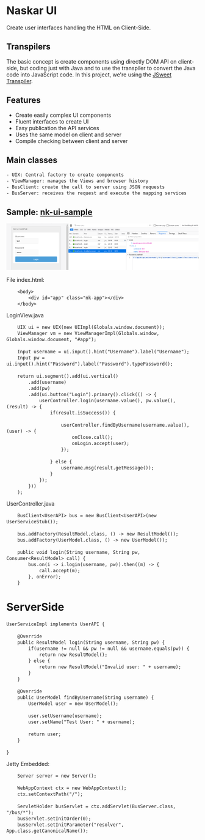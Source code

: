 # Naskar UI

Create user interfaces handling the HTML on Client-Side. 

## Transpilers

The basic concept is create components using directly DOM API on client-side, but coding just with Java and to use the transpiler to convert the Java code into JavaScript code. In this project, we're using the [JSweet Transpiler](https://github.com/cincheo/jsweet).

## Features

- Create easily complex UI components
- Fluent interfaces to create UI
- Easy publication the API services
- Uses the same model on client and server
- Compile checking between client and server

## Main classes

	- UIX: Central factory to create components
	- ViewManager: manages the Views and browser history 
	- BusClient: create the call to server using JSON requests
	- BusServer: receives the request and execute the mapping services

## Sample: [nk-ui-sample](https://github.com/naskarlab/nk-ui-sample)

![UI](/docs/nk-ui-sample_login.png)

File index.html:

```
	<body>
		<div id="app" class="nk-app"></div>
	</body>
```

LoginView.java

```
	UIX ui = new UIX(new UIImpl(Globals.window.document));
	ViewManager vm = new ViewManagerImpl(Globals.window, Globals.window.document, "#app");

	Input username = ui.input().hint("Username").label("Username");
	Input pw = ui.input().hint("Password").label("Password").typePassword();

	return ui.segment().add(ui.vertical()
		.add(username)
		.add(pw)
		.add(ui.button("Login").primary().click(() -> {
			userController.login(username.value(), pw.value(), (result) -> {
				if(result.isSuccess()) {
					
					userController.findByUsername(username.value(), (user) -> {
						onClose.call();
						onLogin.accept(user);	
					});
					
				} else {
					username.msg(result.getMessage());
				}
			});
		}))
	);
```

UserController.java

```
	BusClient<UserAPI> bus = new BusClient<UserAPI>(new UserServiceStub());
	
	bus.addFactory(ResultModel.class, () -> new ResultModel());
	bus.addFactory(UserModel.class, () -> new UserModel());
	
	public void login(String username, String pw, Consumer<ResultModel> call) {
		bus.on(i -> i.login(username, pw)).then((m) -> {
			call.accept(m);
		}, onError);
	}
```

# ServerSide

```
UserServiceImpl implements UserAPI {
	
	@Override
	public ResultModel login(String username, String pw) {
		if(username != null && pw != null && username.equals(pw)) {
			return new ResultModel();
		} else {
			return new ResultModel("Invalid user: " + username);
		}
	}
	
	@Override
	public UserModel findByUsername(String username) {
		UserModel user = new UserModel();
		
		user.setUsername(username);
		user.setName("Test User: " + username);
		
		return user;
	}
	
}
```

Jetty Embedded:

```
	Server server = new Server();

	WebAppContext ctx = new WebAppContext();
	ctx.setContextPath("/");

	ServletHolder busServlet = ctx.addServlet(BusServer.class, "/bus/*");
	busServlet.setInitOrder(0);
	busServlet.setInitParameter("resolver", App.class.getCanonicalName());
```

  

